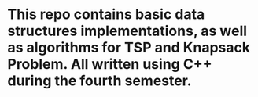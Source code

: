 # This repo contains basic data structures implementations, as well as algorithms for TSP and Knapsack Problem. All written using C++ during the fourth semester.
